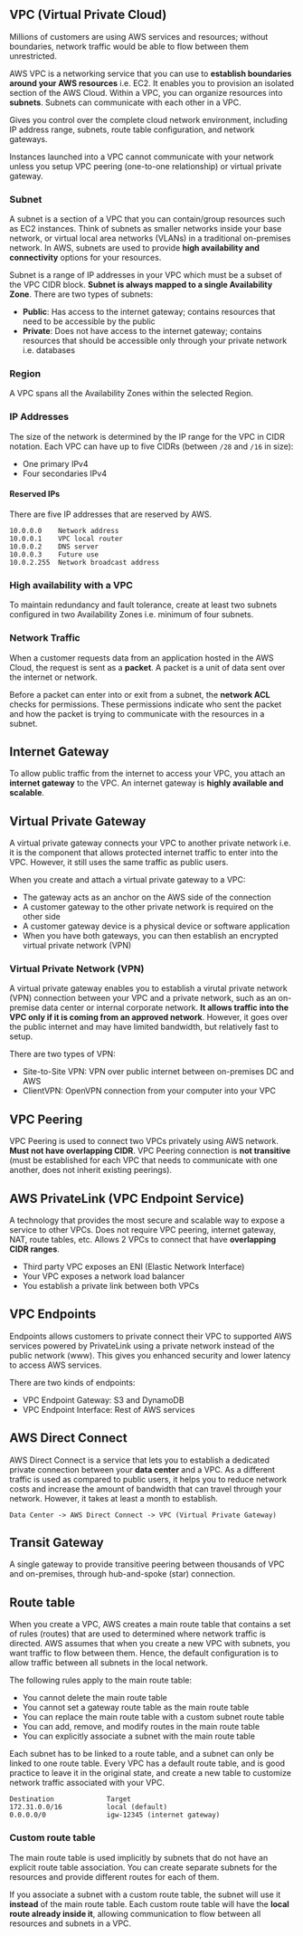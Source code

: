 ## VPC (Virtual Private Cloud)

Millions of customers are using AWS services and resources; without boundaries, network traffic would be able to flow between them unrestricted.

AWS VPC is a networking service that you can use to **establish boundaries around your AWS resources** i.e. EC2. It enables you to provision an isolated section of the AWS Cloud. Within a VPC, you can organize resources into **subnets**. Subnets can communicate with each other in a VPC.

Gives you control over the complete cloud network environment, including IP address range, subnets, route table configuration, and network gateways.

Instances launched into a VPC cannot communicate with your network unless you setup VPC peering (one-to-one relationship) or virtual private gateway.

### Subnet

A subnet is a section of a VPC that you can contain/group resources such as EC2 instances. Think of subnets as smaller networks inside your base network, or virtual local area networks (VLANs) in a traditional on-premises network. In AWS, subnets are used to provide **high availability and connectivity** options for your resources.

Subnet is a range of IP addresses in your VPC which must be a subset of the VPC CIDR block. **Subnet is always mapped to a single Availability Zone**. There are two types of subnets:

- **Public**: Has access to the internet gateway; contains resources that need to be accessible by the public
- **Private**: Does not have access to the internet gateway; contains resources that should be accessible only through your private network i.e. databases

### Region

A VPC spans all the Availability Zones within the selected Region.

### IP Addresses

The size of the network is determined by the IP range for the VPC in CIDR notation. Each VPC can have up to five CIDRs (between `/28` and `/16` in size):

- One primary IPv4
- Four secondaries IPv4

#### Reserved IPs

There are five IP addresses that are reserved by AWS.

```
10.0.0.0    Network address
10.0.0.1    VPC local router
10.0.0.2    DNS server
10.0.0.3    Future use
10.0.2.255  Network broadcast address
```

### High availability with a VPC

To maintain redundancy and fault tolerance, create at least two subnets configured in two Availability Zones i.e. minimum of four subnets.

### Network Traffic

When a customer requests data from an application hosted in the AWS Cloud, the request is sent as a **packet**. A packet is a unit of data sent over the internet or network.

Before a packet can enter into or exit from a subnet, the **network ACL** checks for permissions. These permissions indicate who sent the packet and how the packet is trying to communicate with the resources in a subnet.

## Internet Gateway

To allow public traffic from the internet to access your VPC, you attach an **internet gateway** to the VPC. An internet gateway is **highly available and scalable**.

## Virtual Private Gateway

A virtual private gateway connects your VPC to another private network i.e. it is the component that allows protected internet traffic to enter into the VPC. However, it still uses the same traffic as public users.

When you create and attach a virtual private gateway to a VPC:

- The gateway acts as an anchor on the AWS side of the connection
- A customer gateway to the other private network is required on the other side
- A customer gateway device is a physical device or software application
- When you have both gateways, you can then establish an encrypted virtual private network (VPN)

### Virtual Private Network (VPN)

A virtual private gateway enables you to establish a virutal private network (VPN) connection between your VPC and a private network, such as an on-premise data center or internal corporate network. **It allows traffic into the VPC only if it is coming from an approved network**. However, it goes over the public internet and may have limited bandwidth, but relatively fast to setup.

There are two types of VPN:

- Site-to-Site VPN: VPN over public internet between on-premises DC and AWS
- ClientVPN: OpenVPN connection from your computer into your VPC

## VPC Peering

VPC Peering is used to connect two VPCs privately using AWS network. **Must not have overlapping CIDR**. VPC Peering connection is **not transitive** (must be established for each VPC that needs to communicate with one another, does not inherit existing peerings).

## AWS PrivateLink (VPC Endpoint Service)

A technology that provides the most secure and scalable way to expose a service to other VPCs. Does not require VPC peering, internet gateway, NAT, route tables, etc. Allows 2 VPCs to connect that have **overlapping CIDR ranges**.

- Third party VPC exposes an ENI (Elastic Network Interface)
- Your VPC exposes a network load balancer
- You establish a private link between both VPCs

## VPC Endpoints

Endpoints allows customers to private connect their VPC to supported AWS services powered by PrivateLink using a private network instead of the public network (www). This gives you enhanced security and lower latency to access AWS services.

There are two kinds of endpoints:

- VPC Endpoint Gateway: S3 and DynamoDB
- VPC Endpoint Interface: Rest of AWS services

## AWS Direct Connect

AWS Direct Connect is a service that lets you to establish a dedicated private connection between your **data center** and a VPC. As a different traffic is used as compared to public users, it helps you to reduce network costs and increase the amount of bandwidth that can travel through your network. However, it takes at least a month to establish.

```
Data Center -> AWS Direct Connect -> VPC (Virtual Private Gateway)
```

## Transit Gateway

A single gateway to provide transitive peering between thousands of VPC and on-premises, through hub-and-spoke (star) connection.

## Route table

When you create a VPC, AWS creates a main route table that contains a set of rules (routes) that are used to determined where network traffic is directed. AWS assumes that when you create a new VPC with subnets, you want traffic to flow between them. Hence, the default configuration is to allow traffic between all subnets in the local network.

The following rules apply to the main route table:

- You cannot delete the main route table
- You cannot set a gateway route table as the main route table
- You can replace the main route table with a custom subnet route table
- You can add, remove, and modify routes in the main route table
- You can explicitly associate a subnet with the main route table

Each subnet has to be linked to a route table, and a subnet can only be linked to one route table. Every VPC has a default route table, and is good practice to leave it in the original state, and create a new table to customize network traffic associated with your VPC.

```
Destination             Target
172.31.0.0/16           local (default)
0.0.0.0/0               igw-12345 (internet gateway)
```

### Custom route table

The main route table is used implicitly by subnets that do not have an explicit route table association. You can create separate subnets for the resources and provide different routes for each of them.

If you associate a subnet with a custom route table, the subnet will use it **instead** of the main route table. Each custom route table will have the **local route already inside it**, allowing communication to flow between all resources and subnets in a VPC.
